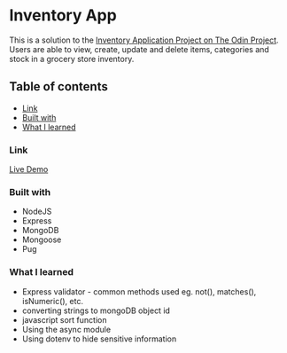 # Inventory App

This is a solution to the [Inventory Application Project on The Odin Project](https://www.theodinproject.com/lessons/node-path-javascript-inventory-application).
Users are able to view, create, update and delete items, categories and stock in a grocery store inventory.

## Table of contents

- [Link](#link)
- [Built with](#built-with)
- [What I learned](#what-i-learned)

### Link

[Live Demo](https://mwiafeansong-inventory-app.up.railway.app)

### Built with

- NodeJS
- Express
- MongoDB
- Mongoose
- Pug

### What I learned

- Express validator - common methods used eg. not(), matches(), isNumeric(), etc.
- converting strings to mongoDB object id
- javascript sort function
- Using the async module
- Using dotenv to hide sensitive information
